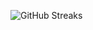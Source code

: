 ![GitHub Streaks](https://github-streaks-mqc9.onrender.com/streak/happilli/image?theme=midnight&cache_bust=1743056586&lang=ja)
